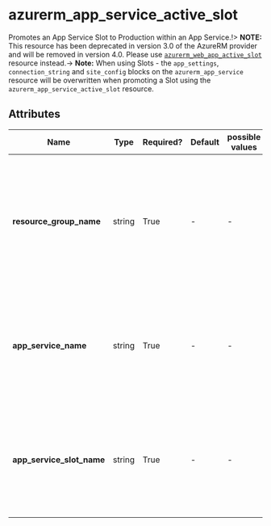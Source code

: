 # azurerm_app_service_active_slot

Promotes an App Service Slot to Production within an App Service.!> **NOTE:** This resource has been deprecated in version 3.0 of the AzureRM provider and will be removed in version 4.0. Please use [`azurerm_web_app_active_slot`](https://registry.terraform.io/providers/hashicorp/azurerm/latest/docs/resources/web_app_active_slot) resource instead.-> **Note:** When using Slots - the `app_settings`, `connection_string` and `site_config` blocks on the `azurerm_app_service` resource will be overwritten when promoting a Slot using the `azurerm_app_service_active_slot` resource.

## Attributes

| Name | Type | Required? | Default  | possible values | Description |
| ---- | ---- | --------- | -------- | ----------- | ----------- |
| **resource_group_name** | string | True | -  |  -  | The name of the resource group in which the App Service exists. Changing this forces a new resource to be created. | 
| **app_service_name** | string | True | -  |  -  | The name of the App Service within which the Slot exists. Changing this forces a new resource to be created. | 
| **app_service_slot_name** | string | True | -  |  -  | The name of the App Service Slot which should be promoted to the Production Slot within the App Service. | 

